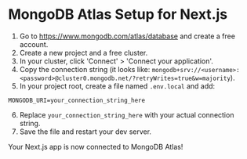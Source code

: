 # MongoDB Atlas Setup for Next.js

1. Go to https://www.mongodb.com/atlas/database and create a free account.
2. Create a new project and a free cluster.
3. In your cluster, click 'Connect' > 'Connect your application'.
4. Copy the connection string (it looks like: `mongodb+srv://<username>:<password>@cluster0.mongodb.net/?retryWrites=true&w=majority`).
5. In your project root, create a file named `.env.local` and add:

```
MONGODB_URI=your_connection_string_here
```

6. Replace `your_connection_string_here` with your actual connection string.
7. Save the file and restart your dev server.

Your Next.js app is now connected to MongoDB Atlas!
